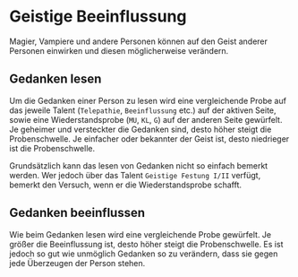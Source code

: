 # Geistige Beeinflussung

Magier, Vampiere und andere Personen können auf den Geist anderer Personen einwirken und diesen möglicherweise verändern.

## Gedanken lesen

Um die Gedanken einer Person zu lesen wird eine vergleichende Probe auf das jeweile Talent (`Telepathie`, `Beeinflussung` etc.) auf der aktiven Seite, sowie eine Wiederstandsprobe (`MU`, `KL`, `G`) auf der anderen Seite gewürfelt.
Je geheimer und versteckter die Gedanken sind, desto höher steigt die Probenschwelle. Je einfacher oder bekannter der Geist ist, desto niedrieger ist die Probenschwelle.

Grundsätzlich kann das lesen von Gedanken nicht so einfach bemerkt werden. Wer jedoch über das Talent `Geistige Festung I/II` verfügt, bemerkt den Versuch, wenn er die Wiederstandsprobe schafft.

## Gedanken beeinflussen

Wie beim Gedanken lesen wird eine vergleichende Probe gewürfelt. Je größer die Beeinflussung ist, desto höher steigt die Probenschwelle.
Es ist jedoch so gut wie unmöglich Gedanken so zu verändern, dass sie gegen jede Überzeugen der Person stehen.